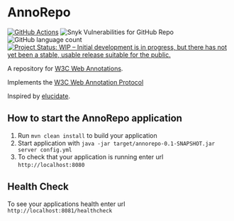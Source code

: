 # AnnoRepo

[![GitHub Actions](https://github.com/HuygensING/hyper-collate/workflows/tests/badge.svg)](https://github.com/brambg/annorepo/actions)
![Snyk Vulnerabilities for GitHub Repo](https://img.shields.io/snyk/vulnerabilities/github/brambg/annorepo)
![GitHub language count](https://img.shields.io/github/languages/count/brambg/annorepo)
[![Project Status: WIP – Initial development is in progress, but there has not yet been a stable, usable release suitable for the public.](https://www.repostatus.org/badges/latest/wip.svg)](https://www.repostatus.org/#wip)

A repository for [W3C Web Annotations](https://www.w3.org/TR/annotation-model/).

Implements the [W3C Web Annotation Protocol](https://www.w3.org/TR/annotation-protocol/)

Inspired by [elucidate](https://github.com/dlcs/elucidate-server).

How to start the AnnoRepo application
---

1. Run `mvn clean install` to build your application
1. Start application with `java -jar target/annorepo-0.1-SNAPSHOT.jar server config.yml`
1. To check that your application is running enter url `http://localhost:8080`

Health Check
---

To see your applications health enter url `http://localhost:8081/healthcheck`
